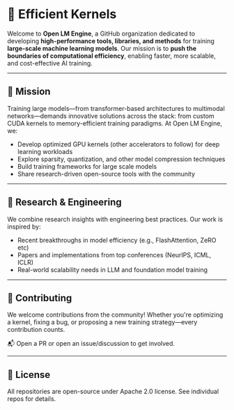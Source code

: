 # 🧠 Efficient Kernels

Welcome to **Open LM Engine**, a GitHub organization dedicated to developing **high-performance tools, libraries, and methods** for training **large-scale machine learning models**. Our mission is to **push the boundaries of computational efficiency**, enabling faster, more scalable, and cost-effective AI training.

---

## 🚀 Mission

Training large models—from transformer-based architectures to multimodal networks—demands innovative solutions across the stack: from custom CUDA kernels to memory-efficient training paradigms. At Open LM Engine, we:

- Develop optimized GPU kernels (other accelerators to follow) for deep learning workloads  
- Explore sparsity, quantization, and other model compression techniques  
- Build training frameworks for large scale models  
- Share research-driven open-source tools with the community  

---

## 🧪 Research & Engineering

We combine research insights with engineering best practices. Our work is inspired by:

- Recent breakthroughs in model efficiency (e.g., FlashAttention, ZeRO etc)  
- Papers and implementations from top conferences (NeurIPS, ICML, ICLR)  
- Real-world scalability needs in LLM and foundation model training  

---

## 🤝 Contributing

We welcome contributions from the community! Whether you're optimizing a kernel, fixing a bug, or proposing a new training strategy—every contribution counts.

📬 Open a PR or open an issue/discussion to get involved.

---

## 📜 License

All repositories are open-source under Apache 2.0 license. See individual repos for details.
